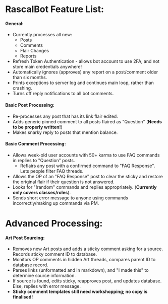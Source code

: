 # RascalBot Feature List:

#### General:
* Currently processes all new:
  * Posts
  * Comments
  * Flair Changes
  * Reports
* Refresh Token Authentication - allows bot account to use 2FA, and not store main credentials anywhere!
* Automatically ignores (approves) any report on a post/comment older than six months.
* Prints exceptions to server log and continues main loop, rather than crashing.
* Turns off reply notifications to all bot comments.

#### Basic Post Processing:
* Re-processes any post that has its link flair edited.
* Adds generic pinned comment to all posts flaired as "Question" (**Needs to be properly written!**)
* Makes snarky reply to posts that mention balance.

#### Basic Comment Processing:
* Allows week-old user accounts with 50+ karma to use FAQ commands in replies to "Question" posts.
  * Reflairs any post with a confirmed command to "FAQ Response". Lets people filter FAQ threads.
* Allows the OP of an "FAQ Response" post to clear the sticky and restore the original flair if their question is not answered.
* Looks for "!random" commands and replies appropriately. (**Currently only covers classes/roles**).
* Sends short error message to anyone using commands incorrectly/making up commands via PM.

# Advanced Processing:
#### Art Post Sourcing:
* Removes new Art posts and adds a sticky comment asking for a source. Records sticky comment ID to database.
* Monitors OP comments in hidden Art threads, compares parent ID to database record.
* Parses links (unformatted and in markdown), and "I made this" to determine source information.
* If source is found, edits sticky, reapproves post, and updates database. Else, replies with error message.
* **Sticky comment templates still need workshopping; no copy is finalised!**
